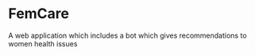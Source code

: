 # FemCare
A web application which includes a bot which gives recommendations to women health issues 
